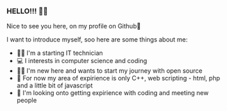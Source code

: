 ### HELLO!!! 🙋‍♂️ ### 

Nice to see you here, on my profile on Github👀

I want to introduce myself, soo here are some things about me:
- 👨‍🎓 I'm a starting IT technician
- 💻 I interests in computer science and coding
- 👨‍💻 I'm new here and wants to start my journey with open source
- 🔧 For now my area of expirience is only C++, web scripting - html, php and a little bit of javascript
- 🤝 I'm looking onto getting expirience with coding and meeting new people
